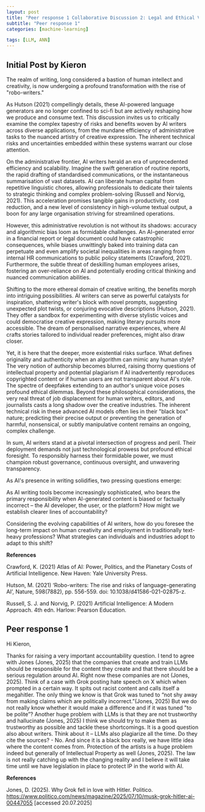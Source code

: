 ```yaml
---
layout: post
title: "Peer response 1 Collaborative Discussion 2: Legal and Ethical Views on ANN Applications"
subtitle: "Peer response 1"
categories: [machine-learning]

tags: [LLM, ANN]
---
```


## Initial Post by Kieron 

The realm of writing, long considered a bastion of human intellect and creativity, is now undergoing a profound transformation with the rise of "robo-writers." 
<!--more-->
As Hutson (2021) compellingly details, these AI-powered language generators are no longer confined to sci-fi but are actively reshaping how we produce and consume text. This discussion invites us to critically examine the complex tapestry of risks and benefits woven by AI writers across diverse applications, from the mundane efficiency of administrative tasks to the nuanced artistry of creative expression. The inherent technical risks and uncertainties embedded within these systems warrant our close attention.

On the administrative frontier, AI writers herald an era of unprecedented efficiency and scalability. Imagine the swift generation of routine reports, the rapid drafting of standardised communications, or the instantaneous summarisation of vast datasets. AI can liberate human capital from repetitive linguistic chores, allowing professionals to dedicate their talents to strategic thinking and complex problem-solving (Russell and Norvig, 2021). This acceleration promises tangible gains in productivity, cost reduction, and a new level of consistency in high-volume textual output, a boon for any large organisation striving for streamlined operations.

However, this administrative revolution is not without its shadows: accuracy and algorithmic bias loom as formidable challenges. An AI-generated error in a financial report or legal document could have catastrophic consequences, while biases unwittingly baked into training data can perpetuate and even amplify societal inequalities in areas ranging from internal HR communications to public policy statements (Crawford, 2021). Furthermore, the subtle threat of deskilling human employees arises, fostering an over-reliance on AI and potentially eroding critical thinking and nuanced communication abilities.

Shifting to the more ethereal domain of creative writing, the benefits morph into intriguing possibilities. AI writers can serve as powerful catalysts for inspiration, shattering writer's block with novel prompts, suggesting unexpected plot twists, or conjuring evocative descriptions (Hutson, 2021). They offer a sandbox for experimenting with diverse stylistic voices and could democratise creative expression, making literary pursuits more accessible. The dream of personalised narrative experiences, where AI crafts stories tailored to individual reader preferences, might also draw closer.

Yet, it is here that the deeper, more existential risks surface. What defines originality and authenticity when an algorithm can mimic any human style? The very notion of authorship becomes blurred, raising thorny questions of intellectual property and potential plagiarism if AI inadvertently reproduces copyrighted content or if human users are not transparent about AI's role. The spectre of deepfakes extending to an author's unique voice poses profound ethical dilemmas. Beyond these philosophical considerations, the very real threat of job displacement for human writers, editors, and journalists casts a long shadow over the creative industries. The inherent technical risk in these advanced AI models often lies in their "black box" nature; predicting their precise output or preventing the generation of harmful, nonsensical, or subtly manipulative content remains an ongoing, complex challenge.

In sum, AI writers stand at a pivotal intersection of progress and peril. Their deployment demands not just technological prowess but profound ethical foresight. To responsibly harness their formidable power, we must champion robust governance, continuous oversight, and unwavering transparency.

As AI's presence in writing solidifies, two pressing questions emerge:

As AI writing tools become increasingly sophisticated, who bears the primary responsibility when AI-generated content is biased or factually incorrect – the AI developer, the user, or the platform? How might we establish clearer lines of accountability?

Considering the evolving capabilities of AI writers, how do you foresee the long-term impact on human creativity and employment in traditionally text-heavy professions? What strategies can individuals and industries adopt to adapt to this shift?

**References**

Crawford, K. (2021) Atlas of AI: Power, Politics, and the Planetary Costs of Artificial Intelligence. New Haven: Yale University Press.

Hutson, M. (2021) ‘Robo-writers: The rise and risks of language-generating AI’, Nature, 598(7882), pp. 556-559. doi: 10.1038/d41586-021-02875-z.

Russell, S. J. and Norvig, P. (2021) Artificial Intelligence: A Modern Approach. 4th edn. Harlow: Pearson Education.

## Peer response 1  

Hi Kieron,

Thanks for raising a very important accountability question. I tend to agree with Jones (Jones, 2025) that the companies that create and train LLMs should be responsible for the content they create and that there should be a serious regulation around AI. Right now these companies are not (Jones, 2025). Think of a case with Grok posting hate speech on X which when prompted in a certain way. It spits out racist content and calls itself a megahitler. The only thing we know is that Grok was tuned to “not shy away from making claims which are politically incorrect.”(Jones, 2025) But we do not really know whether it would make a difference and if it was tuned "to be polite”? Another huge problem with LLMs is that they are not trustworthy and hallucinate (Jones, 2025) I think we should try to make them as trustworthy as possible and tackle these shortcomings.
It is a good question also about writers. Think about it – LLMs also plagiarize all the time. Do they cite the sources? - No. And since it is a black box really, we have little idea where the content comes from. Protection of the artists is a huge problem indeed but generally of Intellectual Property as well (Jones, 2025). The law is not really catching up with the changing reality and I believe it will take time until we have legislation in place to protect IP in the world with AI.

**References**

Jones, D. (2025). Why Grok fell in love with Hitler. Politico. https://www.politico.com/news/magazine/2025/07/10/musk-grok-hitler-ai-00447055 [accessed 20.07.2025]
